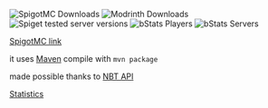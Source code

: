 ![SpigotMC Downloads](https://img.shields.io/spiget/downloads/86771?label=SpigotMC%20Downloads)
![Modrinth Downloads](https://img.shields.io/modrinth/dt/CsFp0oQj?label=Modrinth%20Downloads)
![Spiget tested server versions](https://img.shields.io/spiget/tested-versions/86771)
![bStats Players](https://img.shields.io/bstats/players/12663?label=Online%20Players)
![bStats Servers](https://img.shields.io/bstats/servers/12663?label=Online%20Servers)



[SpigotMC link](https://www.spigotmc.org/resources/sneak-fart.86771/)

it uses [Maven](https://maven.apache.org/) compile with `mvn package`

made possible thanks to [NBT API](https://www.spigotmc.org/resources/nbt-api.7939/)

[Statistics](https://bstats.org/plugin/bukkit/SneakFart/12663)
